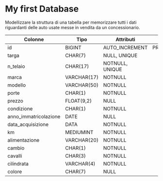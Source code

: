 # My first Database

Modellizzare la struttura di una tabella per memorizzare tutti i dati riguardanti delle auto usate messe in vendita da un concessionario.

Colonne|Tipo|Attributi|Index
---|---|---|---
id|BIGINT|AUTO_INCREMENT|PRIMARY_KEY
targa|CHAR(7)|NULL, UNIQUE
n_telaio|CHAR(17)|NOTNULL, UNIQUE
marca|VARCHAR(17)|NOTNULL
modello|VARCHAR(50)|NOTNULL
porte|CHAR(1)|NOTNULL
prezzo|FLOAT(9,2)|NULL
condizione|CHAR(1)|NOTNULL
anno_immatricolazione|DATE|NULL
data_acquisizione|DATA|NOTNULL
km|MEDIUMINT|NOTNULL
alimentazione|VARCHAR(20)|NOTNULL
cambio|CHAR(1)|NOTNULL
cavalli|CHAR(3)|NOTNULL
cilindrata|VARCHAR(4)|NOTNULL
colore|CHAR(7)|NULL